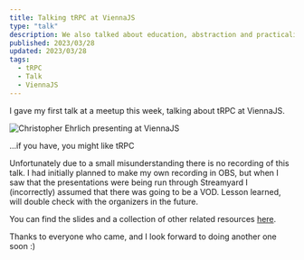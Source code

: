 ```yaml
---
title: Talking tRPC at ViennaJS
type: "talk"
description: We also talked about education, abstraction and practicality, dx, open source, and much more
published: 2023/03/28
updated: 2023/03/28
tags:
  - tRPC
  - Talk
  - ViennaJS
---
```


I gave my first talk at a meetup this week, talking about tRPC at ViennaJS.

![Christopher Ehrlich presenting at ViennaJS](/img/content/trpc-viennajs/trpc-viennajs.jpg)

<p class="caption">...if you have, you might like tRPC</p>

Unfortunately due to a small misunderstanding there is no recording of this talk. I had initially planned to make my own recording in OBS, but when I saw that the presentations were being run through Streamyard I (incorrectly) assumed that there was going to be a VOD. Lesson learned, will double check with the organizers in the future.

You can find the slides and a collection of other related resources [here](/misc/trpc-viennajs).

Thanks to everyone who came, and I look forward to doing another one soon :)
